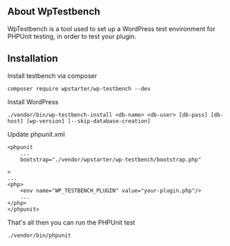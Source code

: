 ## About WpTestbench
WpTestbench is a tool used to set up a WordPress test environment for PHPUnit testing, in order to test your plugin.

## Installation

Install testbench via composer

    composer require wpstarter/wp-testbench --dev

Install WordPress

    ./vendor/bin/wp-testbench-install <db-name> <db-user> [db-pass] [db-host] [wp-version] [--skip-database-creation]

Update phpunit.xml

    <phpunit 
        ...
        bootstrap="./vendor/wpstarter/wp-testbench/bootstrap.php"
    
    >
    ...
    <php>
        <env name="WP_TESTBENCH_PLUGIN" value="your-plugin.php"/>
        ...
    </php>
    </phpunit>

That's all then you can run the PHPUnit test

    ./vendor/bin/phpunit



    